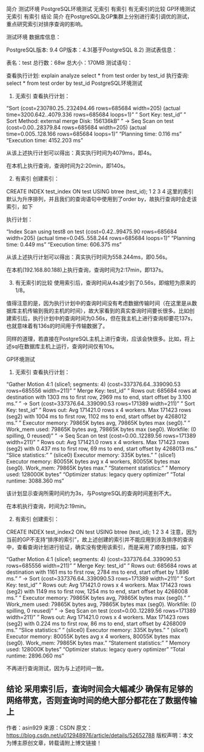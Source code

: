 简介
测试环境
PostgreSQL环境测试
无索引
有索引
有无索引的比较
GP环境测试
无索引
有索引
结论
简介
在PostgreSQL及GP集群上分别进行索引调优的测试，重点研究索引对排序查询的影响。

测试环境
数据库信息：

PostgreSQL版本: 9.4
GP版本：4.3(基于PostgreSQL 8.2)
测试表信息：

表名：test
总行数：68w
总大小：170MB
测试语句：

查看执行计划: explain analyze select * from test order by test_id
执行查询: select * from test order by test_id
PostgreSQL环境测试
1. 无索引
查看执行计划：

“Sort (cost=230780.25..232494.46 rows=685684 width=205) (actual time=3200.642..4079.336 rows=685684 loops=1)”
” Sort Key: test_id”
” Sort Method: external merge Disk: 156136kB”
” -> Seq Scan on test (cost=0.00..28379.84 rows=685684 width=205) (actual time=0.005..128.166 rows=685684 loops=1)”
“Planning time: 0.116 ms”
“Execution time: 4152.203 ms”

从该上述执行计划可以得出：真实执行时间为4079ms，即4s。

在本机上执行查询，查询时间为2:20min，即140s。

2. 有索引
创建索引：

CREATE INDEX test_index
  ON test
  USING btree
  (test_id);
1
2
3
4
这里的索引默认为升序排列，并且我们的查询语句中使用到了order by，故执行查询时会走该索引，如下

执行计划：

“Index Scan using test8 on test (cost=0.42..99475.90 rows=685684 width=205) (actual time=0.045..558.244 rows=685684 loops=1)”
“Planning time: 0.449 ms”
“Execution time: 606.375 ms”

从该上述执行计划可以得出：真实执行时间为558.244ms，即0.56s。

在本机(192.168.80.188)上执行查询，查询时间为2:17min，即137s。

3. 有无索引的比较
使用索引后，查询时间从4s减少到了0.56s，即缩短为原来的1/8。

值得注意的是，因为执行计划中的查询时间没有考虑数据传输时间（在这里是从数据库主机传输到我的主机的时间），故大家看到的真实查询时间要长很多。比如创建索引后，执行计划中的查询时间为0.56s，但在我主机上进行查询却要花137s，也就意味着有136s的时间用于传输数据了。

同样的道理，若直接在PostgreSQL主机上进行查询，应该会快很多。比如，将上述sql在数据库主机上运行，查询时间仅有10s。

GP环境测试
1. 无索引
查看执行计划：

“Gather Motion 4:1 (slice1; segments: 4) (cost=337376.64..339090.53 rows=685556 width=211)”
” Merge Key: test_id”
” Rows out: 685684 rows at destination with 1303 ms to first row, 2969 ms to end, start offset by 3.100 ms.”
” -> Sort (cost=337376.64..339090.53 rows=171389 width=211)”
” Sort Key: test_id”
” Rows out: Avg 171421.0 rows x 4 workers. Max 171423 rows (seg2) with 1004 ms to first row, 1102 ms to end, start offset by 4268012 ms.”
” Executor memory: 79865K bytes avg, 79865K bytes max (seg0).”
” Work_mem used: 79865K bytes avg, 79865K bytes max (seg0). Workfile: (0 spilling, 0 reused)”
” -> Seq Scan on test (cost=0.00..12289.56 rows=171389 width=211)”
” Rows out: Avg 171421.0 rows x 4 workers. Max 171423 rows (seg2) with 0.437 ms to first row, 69 ms to end, start offset by 4268013 ms.”
“Slice statistics:”
” (slice0) Executor memory: 335K bytes.”
” (slice1) Executor memory: 80055K bytes avg x 4 workers, 80055K bytes max (seg0). Work_mem: 79865K bytes max.”
“Statement statistics:”
” Memory used: 128000K bytes”
“Optimizer status: legacy query optimizer”
“Total runtime: 3088.360 ms”

该计划显示查询所需时间约为3s，与PostgreSQL的查询时间差别不大。

在本机执行查询，时间为2:19min。

2. 有索引
创建索引：

CREATE INDEX test_index2
  ON test
  USING btree
  (test_id);
1
2
3
4
注意，因为当前的GP不支持“排序的索引”，故上述创建的索引并不能应用到涉及排序的查询中，查看查询计划进行验证，确实没有使用该索引，而是采用了顺序扫描，如下

“Gather Motion 4:1 (slice1; segments: 4) (cost=337376.64..339090.53 rows=685556 width=211)”
” Merge Key: test_id”
” Rows out: 685684 rows at destination with 1161 ms to first row, 2784 ms to end, start offset by 1.896 ms.”
” -> Sort (cost=337376.64..339090.53 rows=171389 width=211)”
” Sort Key: test_id”
” Rows out: Avg 171421.0 rows x 4 workers. Max 171423 rows (seg2) with 1149 ms to first row, 1254 ms to end, start offset by 4268008 ms.”
” Executor memory: 79865K bytes avg, 79865K bytes max (seg0).”
” Work_mem used: 79865K bytes avg, 79865K bytes max (seg0). Workfile: (0 spilling, 0 reused)”
” -> Seq Scan on test (cost=0.00..12289.56 rows=171389 width=211)”
” Rows out: Avg 171421.0 rows x 4 workers. Max 171423 rows (seg2) with 0.224 ms to first row, 86 ms to end, start offset by 4268009 ms.”
“Slice statistics:”
” (slice0) Executor memory: 335K bytes.”
” (slice1) Executor memory: 80055K bytes avg x 4 workers, 80055K bytes max (seg0). Work_mem: 79865K bytes max.”
“Statement statistics:”
” Memory used: 128000K bytes”
“Optimizer status: legacy query optimizer”
“Total runtime: 2896.060 ms”

不再进行查询测试，因为与上述时间一致。

结论
采用索引后，查询时间会大幅减少
确保有足够的网络带宽，否则查询时间的绝大部分都花在了数据传输上
---------------------
作者：asin929
来源：CSDN
原文：https://blog.csdn.net/u012948976/article/details/52652788
版权声明：本文为博主原创文章，转载请附上博文链接！
